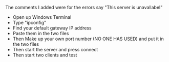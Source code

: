 The comments I added were for the errors say "This server is unavallabel"
<ul>
    <li>Open up Windows Terminal</li>
    <li>Type "ipconfig"</li>
    <li>Find your default gateway IP address</li>
    <li>Paste them in the two files</li>
    <li>Then Make up your own port number (NO ONE HAS USED) and put it in the two files</li>
    <li>Then start the server and press connect</li>
    <li>Then start two clients and test</li>
</ul>
